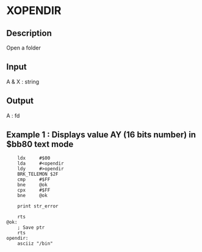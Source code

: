 # XOPENDIR

## Description

Open a folder

## Input

A & X : string

## Output

A : fd

## Example 1 : Displays value AY (16 bits number) in $bb80 text mode

``` ca65
    ldx     #$00
    lda     #<opendir
    ldy     #>opendir
    BRK_TELEMON $2F
    cmp     #$FF
    bne     @ok
    cpx     #$FF
    bne     @ok

    print str_error

	rts
@ok:
    ; Save ptr
    rts
opendir:
    asciiz "/bin"
```

